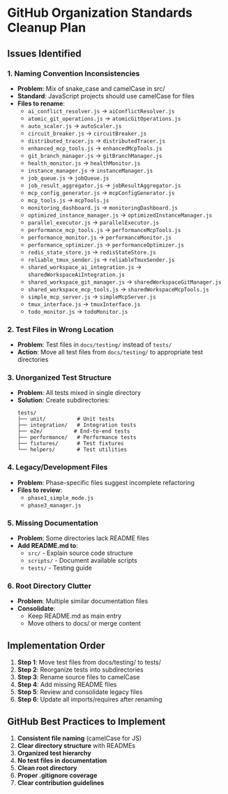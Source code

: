 # GitHub Organization Standards Cleanup Plan

## Issues Identified

### 1. Naming Convention Inconsistencies
- **Problem**: Mix of snake_case and camelCase in src/
- **Standard**: JavaScript projects should use camelCase for files
- **Files to rename**:
  - `ai_conflict_resolver.js` → `aiConflictResolver.js`
  - `atomic_git_operations.js` → `atomicGitOperations.js`
  - `auto_scaler.js` → `autoScaler.js`
  - `circuit_breaker.js` → `circuitBreaker.js`
  - `distributed_tracer.js` → `distributedTracer.js`
  - `enhanced_mcp_tools.js` → `enhancedMcpTools.js`
  - `git_branch_manager.js` → `gitBranchManager.js`
  - `health_monitor.js` → `healthMonitor.js`
  - `instance_manager.js` → `instanceManager.js`
  - `job_queue.js` → `jobQueue.js`
  - `job_result_aggregator.js` → `jobResultAggregator.js`
  - `mcp_config_generator.js` → `mcpConfigGenerator.js`
  - `mcp_tools.js` → `mcpTools.js`
  - `monitoring_dashboard.js` → `monitoringDashboard.js`
  - `optimized_instance_manager.js` → `optimizedInstanceManager.js`
  - `parallel_executor.js` → `parallelExecutor.js`
  - `performance_mcp_tools.js` → `performanceMcpTools.js`
  - `performance_monitor.js` → `performanceMonitor.js`
  - `performance_optimizer.js` → `performanceOptimizer.js`
  - `redis_state_store.js` → `redisStateStore.js`
  - `reliable_tmux_sender.js` → `reliableTmuxSender.js`
  - `shared_workspace_ai_integration.js` → `sharedWorkspaceAiIntegration.js`
  - `shared_workspace_git_manager.js` → `sharedWorkspaceGitManager.js`
  - `shared_workspace_mcp_tools.js` → `sharedWorkspaceMcpTools.js`
  - `simple_mcp_server.js` → `simpleMcpServer.js`
  - `tmux_interface.js` → `tmuxInterface.js`
  - `todo_monitor.js` → `todoMonitor.js`

### 2. Test Files in Wrong Location
- **Problem**: Test files in `docs/testing/` instead of `tests/`
- **Action**: Move all test files from `docs/testing/` to appropriate test directories

### 3. Unorganized Test Structure
- **Problem**: All tests mixed in single directory
- **Solution**: Create subdirectories:
  ```
  tests/
  ├── unit/          # Unit tests
  ├── integration/   # Integration tests
  ├── e2e/          # End-to-end tests
  ├── performance/   # Performance tests
  ├── fixtures/      # Test fixtures
  └── helpers/       # Test utilities
  ```

### 4. Legacy/Development Files
- **Problem**: Phase-specific files suggest incomplete refactoring
- **Files to review**:
  - `phase1_simple_mode.js`
  - `phase3_manager.js`

### 5. Missing Documentation
- **Problem**: Some directories lack README files
- **Add README.md to**:
  - `src/` - Explain source code structure
  - `scripts/` - Document available scripts
  - `tests/` - Testing guide

### 6. Root Directory Clutter
- **Problem**: Multiple similar documentation files
- **Consolidate**:
  - Keep README.md as main entry
  - Move others to docs/ or merge content

## Implementation Order

1. **Step 1**: Move test files from docs/testing/ to tests/
2. **Step 2**: Reorganize tests into subdirectories
3. **Step 3**: Rename source files to camelCase
4. **Step 4**: Add missing README files
5. **Step 5**: Review and consolidate legacy files
6. **Step 6**: Update all imports/requires after renaming

## GitHub Best Practices to Implement

1. **Consistent file naming** (camelCase for JS)
2. **Clear directory structure** with READMEs
3. **Organized test hierarchy**
4. **No test files in documentation**
5. **Clean root directory**
6. **Proper .gitignore coverage**
7. **Clear contribution guidelines**